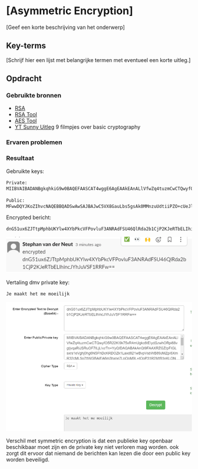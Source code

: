 # [Asymmetric Encryption]
[Geef een korte beschrijving van het onderwerp]

## Key-terms
[Schrijf hier een lijst met belangrijke termen met eventueel een korte uitleg.]

## Opdracht
### Gebruikte bronnen
- [RSA](https://www.encryptionconsulting.com/education-center/what-is-rsa/)
- [RSA Tool](https://www.javainuse.com/rsagenerator)
- [AES Tool](https://www.javainuse.com/aesgenerator)
- [YT Sunny Uitleg](https://www.youtube.com/watch?v=vk3py9M2IfE&list=PLSNNzog5eyduN6o4e6AKFHekbH5-37BdV&index=1&t=0s) 9 filmpjes over basic cryptography

### Ervaren problemen


### Resultaat


Gebruikte keys: 

    Private: MIIBVAIBADANBgkqhkiG9w0BAQEFAASCAT4wggE6AgEAAkEAnALlVfwZq4tuzmCwCTQwyfO5R22KI9k75xR4mUgkc6tEIydSzwhORpi68vgtjvqaRiJSRuOF7ILjLIvzTn+YyQIDAQABAkAnQI9FAAXRZGZ/pFIGLsxrs1eVghj0hg6NSFhDcKRDOZk1Laxd821wBvpVsbWB89JMZpI6XmR32cML5o7ttWGBAiEA6m3hxne7LpOpM9L+tOpP31R2MtB1eKLONS8In7JxB/kCIQCqXdV6BtnvIM2dUOEP4eT2ZzvFRqH8u+RsEwGlDV9rUQIhAIF0GD8ekvDPfZouo5SH539uBq9cyeHKFZDs3hhB04URAiANTp0BFg3pxrcoxYt+0RcwQ+oAQ78dXZO++VEUklHUsQIgEeDrxyYB4uQfTGpo5MrCW9HQlGwtG1g0QG7RYZ/wRuQ=

    Public:
    MFwwDQYJKoZIhvcNAQEBBQADSwAwSAJBAJwC5VX8GauLbs5gsAk0MMnzuUdtiiPZO+cUeJlIJHOrRCMnUs8ITkaYuvL4LY76mkYiUkbjheyC4yyL805/mMkCAwEAAQ==

Encrypted bericht:  

    dnG51ux6ZJTtpMphbUKYlw4XYbPkcVFPovluF3ANRAdFSU46QlRda2b1CjP2KJeRTbELIhincJYhJuVSF1RRFw==

![rsaEncrypted](../00_includes/0303_asymmetricencryption_rsaencrypted.PNG)

Vertaling dmv private key:  

    Je maakt het me moeilijk

![Vertaling](../00_includes/0303_asymmetricencryption_vertaald.PNG)

Verschil met symmetric encryption is dat een publieke key openbaar beschikbaar moet zijn en de private key niet verloren mag worden. ook zorgt dit ervoor dat niemand de berichten kan lezen die door een public key worden beveiligd.